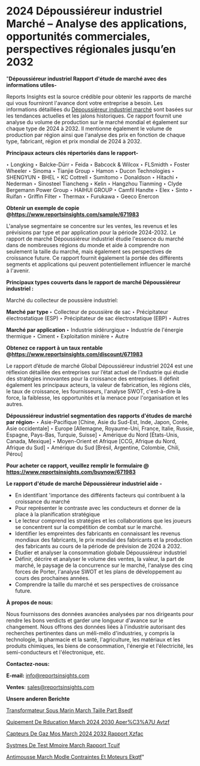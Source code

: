 # 2024 Dépoussiéreur industriel Marché – Analyse des applications, opportunités commerciales, perspectives régionales jusqu’en 2032

"<strong>Dépoussiéreur industriel Rapport d'étude de marché avec des informations utiles-</strong>

Reports Insights est la source crédible pour obtenir les rapports de marché qui vous fourniront l'avance dont votre entreprise a besoin. Les informations détaillées du <a href=https://www.reportsinsights.com/sample/671983>Dépoussiéreur industriel marché</a> sont basées sur les tendances actuelles et les jalons historiques. Ce rapport fournit une analyse du volume de production sur le marché mondial et également sur chaque type de 2024 à 2032. Il mentionne également le volume de production par région ainsi que l'analyse des prix en fonction de chaque type, fabricant, région et prix mondial de 2024 à 2032.

<b>Principaux acteurs clés répertoriés dans le rapport-</b>

‣ Longking
‣ Balcke-Dürr
‣ Feida
‣ Babcock & Wilcox
‣ FLSmidth
‣ Foster Wheeler
‣ Sinoma
‣ Tianjie Group
‣ Hamon
‣ Ducon Technologies
‣ SHENGYUN
‣ BHEL
‣ KC Cottrell
‣ Sumitomo
‣ Donaldson
‣ Hitachi
‣ Nederman
‣ Sinosteel Tiancheng
‣ Kelin
‣ Hangzhou Tianming
‣ Clyde Bergemann Power Group
‣ HAIHUI GROUP
‣ Camfil Handte
‣ Elex
‣ Sinto
‣ Ruifan
‣ Griffin Filter
‣ Thermax
‣ Furukawa
‣ Geeco Enercon

<strong><b>Obtenir un exemple de copie @</b></strong><a href=https://www.reportsinsights.com/sample/671983><strong><b>https://www.reportsinsights.com/sample/671983</b></strong></a>

L'analyse segmentaire se concentre sur les ventes, les revenus et les prévisions par type et par application pour la période 2024-2032. Le rapport de marché Dépoussiéreur industriel étudie l'essence du marché dans de nombreuses régions du monde et aide à comprendre non seulement la taille du marché, mais également ses perspectives de croissance future. Ce rapport fournit également la portée des différents segments et applications qui peuvent potentiellement influencer le marché à l'avenir.

<strong>Principaux types couverts dans le rapport de marché Dépoussiéreur industriel :</strong>

Marché du collecteur de poussière industriel:

<strong>Marché par type </strong>
‣ Collecteur de poussière de sac
‣ Précipitateur électrostatique (ESP)
‣ Précipitateur de sac électrostatique (EBP)
‣ Autres

<strong>Marché par application </strong>
‣ Industrie sidérurgique
‣ Industrie de l'énergie thermique
‣ Ciment
‣ Exploitation minière
‣ Autre

<strong><b>Obtenez ce rapport à un taux rentable @</b></strong><a href=https://www.reportsinsights.com/discount/671983><strong><b>https://www.reportsinsights.com/discount/671983</b></strong></a>

Le rapport d’étude de marché Global Dépoussiéreur industriel 2024 est une réflexion détaillée des entreprises sur l’état actuel de l’industrie qui étudie des stratégies innovantes pour la croissance des entreprises. Il définit également les principaux acteurs, la valeur de fabrication, les régions clés, le taux de croissance, les fournisseurs, l'analyse SWOT, c'est-à-dire la force, la faiblesse, les opportunités et la menace pour l'organisation et les autres.

<strong>Dépoussiéreur industriel segmentation des rapports d'études de marché par région-</strong>
‣ Asie-Pacifique [Chine, Asie du Sud-Est, Inde, Japon, Corée, Asie occidentale]
‣ Europe [Allemagne, Royaume-Uni, France, Italie, Russie, Espagne, Pays-Bas, Turquie, Suisse]
‣ Amérique du Nord [États-Unis, Canada, Mexique]
‣ Moyen-Orient et Afrique [CCG, Afrique du Nord, Afrique du Sud]
‣ Amérique du Sud [Brésil, Argentine, Colombie, Chili, Pérou]

<strong>Pour acheter ce rapport, veuillez remplir le formulaire @   <a href=https://www.reportsinsights.com/buynow/671983>https://www.reportsinsights.com/buynow/671983</a></strong>

<strong>Le rapport d'étude de marché Dépoussiéreur industriel aide -</strong>
<ul>
  <li>En identifiant 'importance des différents facteurs qui contribuent à la croissance du marché</li>
  <li>Pour représenter le contraste avec les conducteurs et donner de la place à la planification stratégique</li>
  <li>Le lecteur comprend les stratégies et les collaborations que les joueurs se concentrent sur la compétition de combat sur le marché.</li>
  <li>Identifier les empreintes des fabricants en connaissant les revenus mondiaux des fabricants, le prix mondial des fabricants et la production des fabricants au cours de la période de prévision de 2024 à 2032.</li>
  <li>Étudier et analyser la consommation globale Dépoussiéreur industriel</li>
  <li>Définir, décrire et analyser le volume des ventes, la valeur, la part de marché, le paysage de la concurrence sur le marché, l'analyse des cinq forces de Porter, l'analyse SWOT et les plans de développement au cours des prochaines années.</li>
  <li>Comprendre la taille du marché et ses perspectives de croissance future.</li>
</ul>
<strong>À propos de nous:</strong>

Nous fournissons des données avancées analysées par nos dirigeants pour rendre les bons verdicts et garder une longueur d'avance sur le changement. Nous offrons des données liées à l'industrie autorisant des recherches pertinentes dans un méli-mélo d'industries, y compris la technologie, la pharmacie et la santé, l'agriculture, les matériaux et les produits chimiques, les biens de consommation, l'énergie et l'électricité, les semi-conducteurs et l'électronique, etc.

<strong>Contactez-nous:</strong>

<strong>E-mail:</strong> <a href=mailto:info@reportsinsights.com>info@reportsinsights.com</a>

<strong>Ventes</strong>: <a href=mailto:sales@reportsinsights.com>sales@reportsinsights.com</a>

<strong>Unsere anderen Berichte</strong>

<a href=https://www.linkedin.com/pulse/transformateur-sous-marin-march%C3%A9-taille-part-bsedf/>Transformateur Sous Marin March Taille Part Bsedf</a>

<a href=https://www.linkedin.com/pulse/%C3%A9quipement-de-r%C3%A9%C3%A9ducation-march%C3%A9-2024-2030-aper%C3%A7u-avtzf/>Quipement De Rducation March 2024 2030 Aper%C3%A7U Avtzf</a>

<a href=https://www.linkedin.com/pulse/capteurs-de-gaz-mos-march%C3%A9-2024-2032-rapport-xzfac/>Capteurs De Gaz Mos March 2024 2032 Rapport Xzfac</a>

<a href=https://www.linkedin.com/pulse/syst%C3%A8mes-de-test-m%C3%A9moire-march%C3%A9-rapport-tcuif/>Systmes De Test Mmoire March Rapport Tcuif</a>

<a href=https://www.linkedin.com/pulse/antimousse-march%C3%A9-mod%C3%A8le-contraintes-et-moteurs-ekqtf/>Antimousse March Modle Contraintes Et Moteurs Ekqtf</a>"
